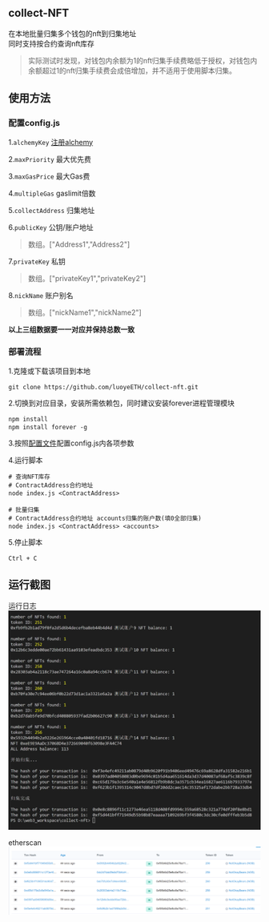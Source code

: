## collect-NFT  
在本地批量归集多个钱包的nft到归集地址  
同时支持按合约查询nft库存  

> 实际测试时发现，对钱包内余额为1的nft归集手续费略低于授权，对钱包内余额超过1的nft归集手续费会成倍增加，并不适用于使用脚本归集。


## 使用方法  

### 配置config.js  
1.`alchemyKey` [注册alchemy](https://alchemy.com/?r=TUwNjExMDY3MzM2M)  

2.`maxPriority` 最大优先费  

3.`maxGasPrice` 最大Gas费  

4.`multipleGas` gaslimit倍数  

5.`collectAddress` 归集地址  

6.`publicKey` 公钥/账户地址
> 数组。["Address1","Address2"]  

7.`privateKey` 私钥  
> 数组。["privateKey1","privateKey2"]  

8.`nickName` 账户别名
> 数组。["nickName1","nickName2"]  

**以上三组数据要一一对应并保持总数一致**  

### 部署流程  

1.克隆或下载该项目到本地  
```
git clone https://github.com/luoyeETH/collect-nft.git  
```
2.切换到对应目录，安装所需依赖包，同时建议安装forever进程管理模块  
```
npm install
npm install forever -g
```
3.按照[配置文件](#配置configjs)配置config.js内各项参数  

4.运行脚本  
```
# 查询NFT库存  
# ContractAddress合约地址
node index.js <ContractAddress>  

# 批量归集  
# ContractAddress合约地址 accounts归集的账户数(填0全部归集)
node index.js <ContractAddress> <accounts>
```

5.停止脚本
```
Ctrl + C
```

## 运行截图  

运行日志  
![screenshot](screenshot/log.jpg)  

etherscan  
![screenshot](screenshot/etherscan.png)  